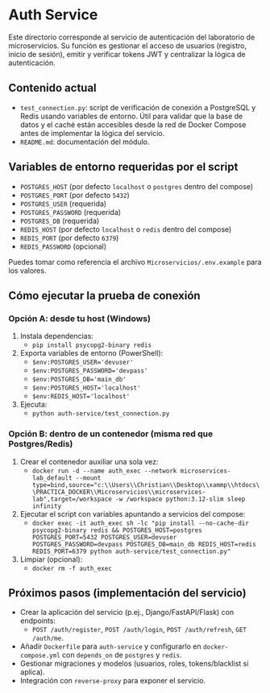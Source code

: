 # Auth Service

Este directorio corresponde al servicio de autenticación del laboratorio de microservicios.
Su función es gestionar el acceso de usuarios (registro, inicio de sesión), emitir y
verificar tokens JWT y centralizar la lógica de autenticación.

## Contenido actual
- `test_connection.py`: script de verificación de conexión a PostgreSQL y Redis usando
  variables de entorno. Útil para validar que la base de datos y el caché están accesibles
  desde la red de Docker Compose antes de implementar la lógica del servicio.
- `README.md`: documentación del módulo.

## Variables de entorno requeridas por el script
- `POSTGRES_HOST` (por defecto `localhost` o `postgres` dentro del compose)
- `POSTGRES_PORT` (por defecto `5432`)
- `POSTGRES_USER` (requerida)
- `POSTGRES_PASSWORD` (requerida)
- `POSTGRES_DB` (requerida)
- `REDIS_HOST` (por defecto `localhost` o `redis` dentro del compose)
- `REDIS_PORT` (por defecto `6379`)
- `REDIS_PASSWORD` (opcional)

Puedes tomar como referencia el archivo `Microservicios/.env.example` para los valores.

## Cómo ejecutar la prueba de conexión

### Opción A: desde tu host (Windows)
1. Instala dependencias:
   - `pip install psycopg2-binary redis`
2. Exporta variables de entorno (PowerShell):
   - `$env:POSTGRES_USER='devuser'`
   - `$env:POSTGRES_PASSWORD='devpass'`
   - `$env:POSTGRES_DB='main_db'`
   - `$env:POSTGRES_HOST='localhost'`
   - `$env:REDIS_HOST='localhost'`
3. Ejecuta:
   - `python auth-service/test_connection.py`

### Opción B: dentro de un contenedor (misma red que Postgres/Redis)
1. Crear el contenedor auxiliar una sola vez:
   - `docker run -d --name auth_exec --network microservices-lab_default --mount type=bind,source="c:\\Users\\Christian\\Desktop\\xammp\\htdocs\\PRACTICA_DOCKER\\Microservicios\\microservices-lab",target=/workspace -w /workspace python:3.12-slim sleep infinity`
2. Ejecutar el script con variables apuntando a servicios del compose:
   - `docker exec -it auth_exec sh -lc "pip install --no-cache-dir psycopg2-binary redis && POSTGRES_HOST=postgres POSTGRES_PORT=5432 POSTGRES_USER=devuser POSTGRES_PASSWORD=devpass POSTGRES_DB=main_db REDIS_HOST=redis REDIS_PORT=6379 python auth-service/test_connection.py"`
3. Limpiar (opcional):
   - `docker rm -f auth_exec`

## Próximos pasos (implementación del servicio)
- Crear la aplicación del servicio (p.ej., Django/FastAPI/Flask) con endpoints:
  - `POST /auth/register`, `POST /auth/login`, `POST /auth/refresh`, `GET /auth/me`.
- Añadir `Dockerfile` para `auth-service` y configurarlo en `docker-compose.yml` con `depends_on` de `postgres` y `redis`.
- Gestionar migraciones y modelos (usuarios, roles, tokens/blacklist si aplica).
- Integración con `reverse-proxy` para exponer el servicio.